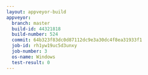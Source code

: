 ```yaml
---
layout: appveyor-build
appveyor:
  branch: master
  build-id: 44321818
  build-number: 524
  commit: 64b323f83dc0d87112dc9e3a30dc4f8ea31933f1
  job-id: rh1yw19uc5d3unxy
  job-number: 3
  os-name: Windows
  test-result: 0
---
```

